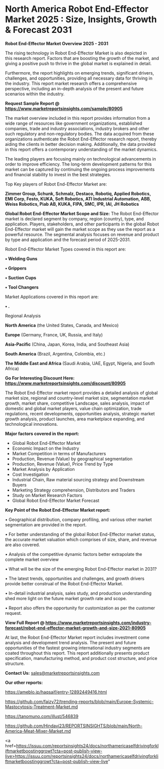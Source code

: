 # North America Robot End-Effector Market 2025 : Size, Insights, Growth & Forecast 2031

<Strong> Robot End-Effector Market Overview 2025 - 2031</strong>

The rising technology in Robot End-Effector Market is also depicted in this research report. Factors that are boosting the growth of the market, and giving a positive push to thrive in the global market is explained in detail.

Furthermore, the report highlights on emerging trends, significant drivers, challenges, and opportunities, providing all necessary data for thriving in the industry. This report market research offers a comprehensive perspective, including an in-depth analysis of the present and future scenarios within the industry.

<strong>Request Sample Report @ <a href=https://www.marketreportsinsights.com/sample/80905>https://www.marketreportsinsights.com/sample/80905</a></strong>

The market overview included in this report provides information from a wide range of resources like government organizations, established companies, trade and industry associations, industry brokers and other such regulatory and non-regulatory bodies. The data acquired from these organizations authenticate the Robot End-Effector research report, thereby aiding the clients in better decision making. Additionally, the data provided in this report offers a contemporary understanding of the market dynamics.

The leading players are focusing mainly on technological advancements in order to improve efficiency. The long-term development patterns for this market can be captured by continuing the ongoing process improvements and financial stability to invest in the best strategies.

Top Key players of Robot End-Effector Market are:

<strong>Zimmer Group, Schunk, Schmalz, Destaco, Robotiq, Applied Robotics, EMI Corp, Festo, KUKA, Soft Robotics, ATI Industrial Automation, ABB, Weiss Robotics, Piab AB, KUKA, FIPA, SMC, IPR, IAI, JH Robotics</strong>

<strong><b>Global Robot End-Effector Market Scope and Size:</b></strong>
The Robot End-Effector market is declared segment by company, region (country), type, and application. Players, stakeholders, and other participants in the global Robot End-Effector market will gain the market scope as they use the report as a powerful resource. The segmental analysis focuses on revenue and product by type and application and the forecast period of 2025-2031.

Robot End-Effector Market Types covered in this report are:

<strong>• Welding Guns

• Grippers

• Suction Cups

• Tool Changers</strong>

Market Applications covered in this report are:

<strong>• .</strong> 

Regional Analysis

<strong>North America</strong> (the United States, Canada, and Mexico)

<strong>Europe</strong> (Germany, France, UK, Russia, and Italy)

<strong>Asia-Pacific</strong> (China, Japan, Korea, India, and Southeast Asia)

<strong>South America</strong> (Brazil, Argentina, Colombia, etc.)

<strong>The Middle East and Africa</strong> (Saudi Arabia, UAE, Egypt, Nigeria, and South Africa)

<strong>Go For Interesting Discount Here: <a href=https://www.marketreportsinsights.com/discount/80905>https://www.marketreportsinsights.com/discount/80905</a></strong>

The Robot End-Effector market report provides a detailed analysis of global market size, regional and country-level market size, segmentation market growth, market share, competitive Landscape, sales analysis, impact of domestic and global market players, value chain optimization, trade regulations, recent developments, opportunities analysis, strategic market growth analysis, product launches, area marketplace expanding, and technological innovations.

<strong><b>Major factors covered in the report:</b></strong>
<ul>
  <li>Global Robot End-Effector Market </li>
  <li>Economic Impact on the Industry</li>
  <li>Market Competition in terms of Manufacturers</li>
  <li>Production, Revenue (Value) by geographical segmentation</li>
  <li>Production, Revenue (Value), Price Trend by Type</li>
  <li>Market Analysis by Application</li>
  <li>Cost Investigation</li>
  <li>Industrial Chain, Raw material sourcing strategy and Downstream Buyers</li>
  <li>Marketing Strategy comprehension, Distributors and Traders</li>
  <li>Study on Market Research Factors</li>
  <li>Global Robot End-Effector Market Forecast</li>
</ul>

<strong><b>Key Point of the Robot End-Effector Market report:</b></strong>

• Geographical distribution, company profiling, and various other market segmentation are provided in the report.

• For better understanding of the global Robot End-Effector market status, the accurate market valuation which comprises of size, share, and revenue are also covered.

• Analysis of the competitive dynamic factors better extrapolate the complete market overview

• What will be the size of the emerging Robot End-Effector market in 2031?

• The latest trends, opportunities and challenges, and growth drivers provide better construal of the Robot End-Effector Market.

• In-detail industrial analysis, sales study, and production understanding shed more light on the future market growth rate and scope.

• Report also offers the opportunity for customization as per the customer request.

<strong><b>View Full Report @ <a href=https://www.marketreportsinsights.com/industry-forecast/robot-end-effector-market-growth-and-size-2021-80905>https://www.marketreportsinsights.com/industry-forecast/robot-end-effector-market-growth-and-size-2021-80905</a></b></strong>


At last, the Robot End-Effector Market report includes investment come analysis and development trend analysis. The present and future opportunities of the fastest growing international industry segments are coated throughout this report. This report additionally presents product specification, manufacturing method, and product cost structure, and price structure.

<strong>Contact Us:</strong>
sales@marketreportsinsights.com

<strong>Our other reports:</strong>

<a href=https://ameblo.jp/haqsaif/entry-12892449416.html>https://ameblo.jp/haqsaif/entry-12892449416.html</a>

<a href=https://github.com/faizy72/trending-reports/blob/main/Europe-Systemic-Mastocytosis-Treatment-Market.md>https://github.com/faizy72/trending-reports/blob/main/Europe-Systemic-Mastocytosis-Treatment-Market.md</a>

<a href=https://tanomuno.com/illust/546839>https://tanomuno.com/illust/546839</a>

<a href=https://github.com/Hindavi23/REPORTSINSIGHTS/blob/main/North-America-Meat-Mixer-Market.md>https://github.com/Hindavi23/REPORTSINSIGHTS/blob/main/North-America-Meat-Mixer-Market.md</a>

<a href=https://issuu.com/reportsinsights24/docs/northamericaselfdrivingforkliftmarketboostinggrowt?cta=post-publish-view-live>https://issuu.com/reportsinsights24/docs/northamericaselfdrivingforkliftmarketboostinggrowt?cta=post-publish-view-live</a>"
